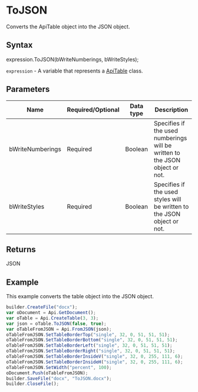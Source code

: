 # ToJSON

Converts the ApiTable object into the JSON object.

## Syntax

expression.ToJSON(bWriteNumberings, bWriteStyles);

`expression` - A variable that represents a [ApiTable](../ApiTable.md) class.

## Parameters

| **Name** | **Required/Optional** | **Data type** | **Description** |
| ------------- | ------------- | ------------- | ------------- |
| bWriteNumberings | Required | Boolean | Specifies if the used numberings will be written to the JSON object or not. |
| bWriteStyles | Required | Boolean | Specifies if the used styles will be written to the JSON object or not. |

## Returns

JSON

## Example

This example converts the table object into the JSON object.

```javascript
builder.CreateFile("docx");
var oDocument = Api.GetDocument();
var oTable = Api.CreateTable(3, 3);
var json = oTable.ToJSON(false, true);
var oTableFromJSON = Api.FromJSON(json);
oTableFromJSON.SetTableBorderTop("single", 32, 0, 51, 51, 51);
oTableFromJSON.SetTableBorderBottom("single", 32, 0, 51, 51, 51);
oTableFromJSON.SetTableBorderLeft("single", 32, 0, 51, 51, 51);
oTableFromJSON.SetTableBorderRight("single", 32, 0, 51, 51, 51);
oTableFromJSON.SetTableBorderInsideV("single", 32, 0, 255, 111, 6);
oTableFromJSON.SetTableBorderInsideH("single", 32, 0, 255, 111, 6);
oTableFromJSON.SetWidth("percent", 100);
oDocument.Push(oTableFromJSON);
builder.SaveFile("docx", "ToJSON.docx");
builder.CloseFile();
```